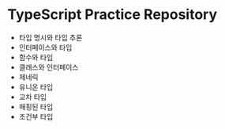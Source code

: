 # TypeScript Practice Repository

- 타입 명시와 타입 추론
- 인터페이스와 타입
- 함수와 타입
- 클래스와 인터페이스
- 제네릭
- 유니온 타입
- 교차 타입
- 매핑된 타입
- 조건부 타입